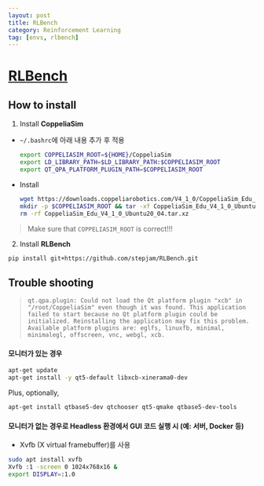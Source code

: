 ```yaml
---
layout: post
title: RLBench
category: Reinforcement Learning
tag: [envs, rlbench]
---
```


# [RLBench](https://github.com/stepjam/RLBench)

## How to install

1. Install **CoppeliaSim**

* `~/.bashrc`에 아래 내용 추가 후 적용

    ```bash
    export COPPELIASIM_ROOT=${HOME}/CoppeliaSim
    export LD_LIBRARY_PATH=$LD_LIBRARY_PATH:$COPPELIASIM_ROOT
    export QT_QPA_PLATFORM_PLUGIN_PATH=$COPPELIASIM_ROOT
    ```

* Install

    ```bash
    wget https://downloads.coppeliarobotics.com/V4_1_0/CoppeliaSim_Edu_V4_1_0_Ubuntu20_04.tar.xz
    mkdir -p $COPPELIASIM_ROOT && tar -xf CoppeliaSim_Edu_V4_1_0_Ubuntu20_04.tar.xz -C $COPPELIASIM_ROOT --strip-components 1
    rm -rf CoppeliaSim_Edu_V4_1_0_Ubuntu20_04.tar.xz
    ```


> Make sure that `COPPELIASIM_ROOT` is correct!!!

2. Install **RLBench**

```bash
pip install git+https://github.com/stepjam/RLBench.git
```


## Trouble shooting

> `qt.qpa.plugin: Could not load the Qt platform plugin "xcb" in "/root/CoppeliaSim" even though it was found. This application failed to start because no Qt platform plugin could be initialized. Reinstalling the application may fix this problem.`
> `Available platform plugins are: eglfs, linuxfb, minimal, minimalegl, offscreen, vnc, webgl, xcb.`

#### 모니터가 있는 경우

```bash
apt-get update
apt-get install -y qt5-default libxcb-xinerama0-dev
```

Plus, optionally,
```bash
apt-get install qtbase5-dev qtchooser qt5-qmake qtbase5-dev-tools
```

#### 모니터가 없는 경우로 Headless 환경에서 GUI 코드 실행 시 (예: 서버, Docker 등)

* Xvfb (X virtual framebuffer)를 사용

```bash
sudo apt install xvfb
Xvfb :1 -screen 0 1024x768x16 &
export DISPLAY=:1.0
```